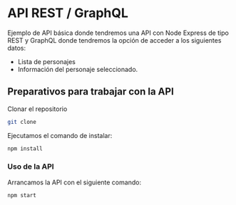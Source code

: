 # API REST / GraphQL

Ejemplo de API básica donde tendremos una API con Node Express de tipo REST y GraphQL donde tendremos la opción de acceder a los siguientes datos:

* Lista de personajes
* Información del personaje seleccionado.

## Preparativos para trabajar con la API

Clonar el repositorio
```bash
git clone 
```

Ejecutamos el comando de instalar:

```bash
npm install
```

### Uso de la API

Arrancamos la API con el siguiente comando:

```bash
npm start
```